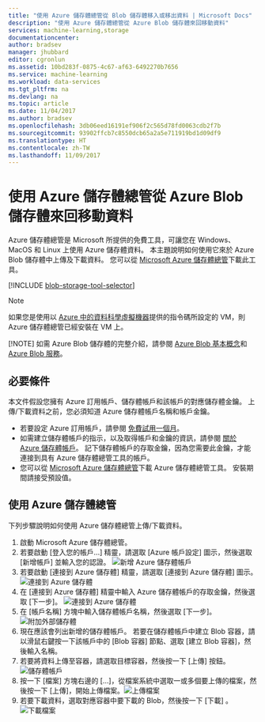 ```yaml
---
title: "使用 Azure 儲存體總管從 Blob 儲存體移入或移出資料 | Microsoft Docs"
description: "使用 Azure 儲存體總管從 Azure Blob 儲存體來回移動資料"
services: machine-learning,storage
documentationcenter: 
author: bradsev
manager: jhubbard
editor: cgronlun
ms.assetid: 10bd283f-0875-4c67-af63-6492270b7656
ms.service: machine-learning
ms.workload: data-services
ms.tgt_pltfrm: na
ms.devlang: na
ms.topic: article
ms.date: 11/04/2017
ms.author: bradsev
ms.openlocfilehash: 3db06eed16191ef906f2c565d78fd0063cdb2f7b
ms.sourcegitcommit: 93902ffcb7c8550dcb65a2a5e711919bd1d09df9
ms.translationtype: HT
ms.contentlocale: zh-TW
ms.lasthandoff: 11/09/2017
---
```

# <a name="move-data-to-and-from-azure-blob-storage-using-azure-storage-explorer"></a>使用 Azure 儲存體總管從 Azure Blob 儲存體來回移動資料
Azure 儲存體總管是 Microsoft 所提供的免費工具，可讓您在 Windows、MacOS 和 Linux 上使用 Azure 儲存體資料。 本主題說明如何使用它來於 Azure Blob 儲存體中上傳及下載資料。 您可以從 [Microsoft Azure 儲存體總管](http://storageexplorer.com/)下載此工具。

[!INCLUDE [blob-storage-tool-selector](../../../includes/machine-learning-blob-storage-tool-selector.md)]

> [!NOTE]
> 如果您是使用以 [Azure 中的資料科學虛擬機器](virtual-machines.md)提供的指令碼所設定的 VM，則 Azure 儲存體總管已經安裝在 VM 上。
> 
> [!NOTE]
> 如需 Azure Blob 儲存體的完整介紹，請參閱 [Azure Blob 基本概念](../../storage/blobs/storage-dotnet-how-to-use-blobs.md)和 [Azure Blob 服務](https://msdn.microsoft.com/library/azure/dd179376.aspx)。   
> 
> 

## <a name="prerequisites"></a>必要條件
本文件假設您擁有 Azure 訂用帳戶、儲存體帳戶和該帳戶的對應儲存體金鑰。 上傳/下載資料之前，您必須知道 Azure 儲存體帳戶名稱和帳戶金鑰。 

* 若要設定 Azure 訂用帳戶，請參閱 [免費試用一個月](https://azure.microsoft.com/pricing/free-trial/)。
* 如需建立儲存體帳戶的指示，以及取得帳戶和金鑰的資訊，請參閱 [關於 Azure 儲存體帳戶](../../storage/common/storage-create-storage-account.md)。 記下儲存體帳戶的存取金鑰，因為您需要此金鑰，才能連接到具有 Azure 儲存體總管工具的帳戶。
* 您可以從 [Microsoft Azure 儲存體總管](http://storageexplorer.com/)下載 Azure 儲存體總管工具。 安裝期間請接受預設值。

<a id="explorer"></a>

## <a name="use-azure-storage-explorer"></a>使用 Azure 儲存體總管
下列步驟說明如何使用 Azure 儲存體總管上傳/下載資料。 

1. 啟動 Microsoft Azure 儲存體總管。
2. 若要啟動 [登入您的帳戶...] 精靈，請選取 [Azure 帳戶設定] 圖示，然後選取 [新增帳戶] 並輸入您的認證。 ![新增 Azure 儲存體帳戶](./media/move-data-to-azure-blob-using-azure-storage-explorer/add-an-azure-store-account.png)
3. 若要啟動 [連接到 Azure 儲存體] 精靈，請選取 [連接到 Azure 儲存體] 圖示。 ![連接到 Azure 儲存體](./media/move-data-to-azure-blob-using-azure-storage-explorer/connect-to-azure-storage-1.png)
4. 在 [連接到 Azure 儲存體] 精靈中輸入 Azure 儲存體帳戶的存取金鑰，然後選取 [下一步]。 ![連接到 Azure 儲存體](./media/move-data-to-azure-blob-using-azure-storage-explorer/connect-to-azure-storage-2.png)
5. 在 [帳戶名稱] 方塊中輸入儲存體帳戶名稱，然後選取 [下一步]。 ![附加外部儲存體](./media/move-data-to-azure-blob-using-azure-storage-explorer/attach-external-storage.png)
6. 現在應該會列出新增的儲存體帳戶。 若要在儲存體帳戶中建立 Blob 容器，請以滑鼠右鍵按一下該帳戶中的 [Blob 容器] 節點、選取 [建立 Blob 容器]，然後輸入名稱。
7. 若要將資料上傳至容器，請選取目標容器，然後按一下 [上傳] 按鈕。![儲存體帳戶](./media/move-data-to-azure-blob-using-azure-storage-explorer/storage-accounts.png)
8. 按一下 [檔案] 方塊右邊的 [...]，從檔案系統中選取一或多個要上傳的檔案，然後按一下 [上傳]，開始上傳檔案。![上傳檔案](./media/move-data-to-azure-blob-using-azure-storage-explorer/upload-files-to-blob.png)
9. 若要下載資料，選取對應容器中要下載的 Blob，然後按一下 [下載] 。 ![下載檔案](./media/move-data-to-azure-blob-using-azure-storage-explorer/download-files-from-blob.png)

